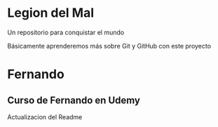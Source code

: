# Legion del Mal
Un repositorio para conquistar el mundo

Básicamente aprenderemos más sobre Git y GitHub con este proyecto


# Fernando


## Curso de Fernando en Udemy


Actualizacion del Readme